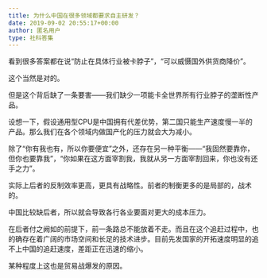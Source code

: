 ```yaml
---
title: 为什么中国在很多领域都要求自主研发？
date: 2019-09-02 20:55:17+00:00
author: 匿名用户
type: 社科答集
---
```

看到很多答案都在说“防止在具体行业被卡脖子”，“可以威慑国外供货商降价”。

这个当然是对的。

但是这个背后缺了一条要害——我们缺少一项能卡全世界所有行业脖子的垄断性产品。

设想一下，假设通用型CPU是中国拥有代差优势，第二国只能生产速度慢一半的产品。那么我们在各个领域内做国产化的压力就会大为减小。

除了“你有我也有，所以你要便宜”之外，还存在另一种平衡——“我固然要靠你，但你也要靠我”，“你如果在这方面宰割我，我就从另一方面宰割回来，你也没有还手之力”。

实际上后者的反制效率更高，更具有战略性。前者的制衡更多的是局部的，战术的。

中国比较缺后者，所以就会导致各行各业要面对更大的成本压力。

在后者付之阙如的前提下，前一条路总不能放着不走。而且在这个追赶过程中，也的确存在着广阔的市场空间和长足的技术进步。目前先发国家的开拓速度明显的追不上中国的追赶速度，差距正在迅速的缩小。

某种程度上这也是贸易战爆发的原因。


